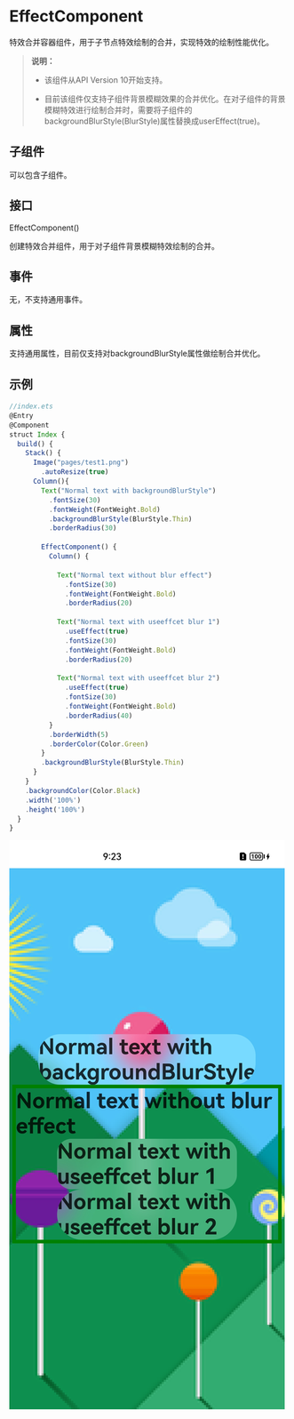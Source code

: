# EffectComponent

特效合并容器组件，用于子节点特效绘制的合并，实现特效的绘制性能优化。

>  **说明：**
>
> - 该组件从API Version 10开始支持。
>
> - 目前该组件仅支持子组件背景模糊效果的合并优化。在对子组件的背景模糊特效进行绘制合并时，需要将子组件的backgroundBlurStyle(BlurStyle)属性替换成userEffect(true)。


## 子组件

可以包含子组件。


## 接口

EffectComponent()

创建特效合并组件，用于对子组件背景模糊特效绘制的合并。

## 事件

无，不支持通用事件。

## 属性

支持通用属性，目前仅支持对backgroundBlurStyle属性做绘制合并优化。

## 示例

```ts
//index.ets
@Entry
@Component
struct Index {
  build() {
    Stack() {
      Image("pages/test1.png")
        .autoResize(true)
      Column(){
        Text("Normal text with backgroundBlurStyle")
          .fontSize(30)
          .fontWeight(FontWeight.Bold)
          .backgroundBlurStyle(BlurStyle.Thin)
          .borderRadius(30)

        EffectComponent() {
          Column() {

            Text("Normal text without blur effect")
              .fontSize(30)
              .fontWeight(FontWeight.Bold)
              .borderRadius(20)

            Text("Normal text with useeffcet blur 1")
              .useEffect(true)
              .fontSize(30)
              .fontWeight(FontWeight.Bold)
              .borderRadius(20)

            Text("Normal text with useeffcet blur 2")
              .useEffect(true)
              .fontSize(30)
              .fontWeight(FontWeight.Bold)
              .borderRadius(40)
          }
          .borderWidth(5)
          .borderColor(Color.Green)
        }
        .backgroundBlurStyle(BlurStyle.Thin)
      }
    }
    .backgroundColor(Color.Black)
    .width('100%')
    .height('100%')
  }
}
```

![zh-cn_image_effectcomponent](figures/zh-cn_image_effectcomponent.png)